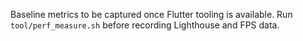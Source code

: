 Baseline metrics to be captured once Flutter tooling is available. Run
`tool/perf_measure.sh` before recording Lighthouse and FPS data.
